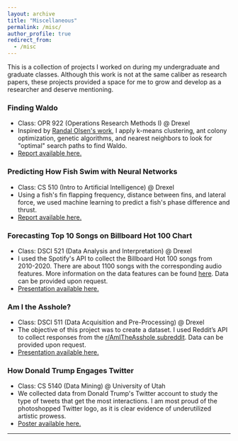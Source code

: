 ```yaml
---
layout: archive
title: "Miscellaneous"
permalink: /misc/
author_profile: true
redirect_from:
  - /misc
---
```

This is a collection of projects I worked on during my undergraduate and graduate classes. Although this work is not at the same caliber as research papers, these projects provided a space for me to grow and develop as a researcher and deserve mentioning. 

### Finding Waldo 
- Class: OPR 922 (Operations Research Methods I) @ Drexel 
- Inspired by [Randal Olsen's work](http://www.randalolson.com/2015/02/03/heres-waldo-computing-the-optimal-search-strategy-for-finding-waldo/), I apply k-means clustering, ant colony optimization, genetic algorithms, and nearest neighbors to look for "optimal" search paths to find Waldo. 
-  <a href="/files/FindingWaldo-Buhler.pdf" target="_blank">Report available here.</a>

### Predicting How Fish Swim with Neural Networks
- Class: CS 510 (Intro to Artificial Intelligence) @ Drexel 
- Using a fish's fin flapping frequency, distance between fins, and lateral force, we used machine learning to predict a fish's phase difference and thrust. 
-  <a href="/files/FishSwim-BuhlerKadapa.pdf" target="_blank">Report available here.</a>

### Forecasting Top 10 Songs on Billboard Hot 100 Chart
- Class: DSCI 521 (Data Analysis and Interpretation)  @ Drexel 
- I used the Spotify's API to collect the Billboard Hot 100 songs from 2010-2020. There are about 1100 songs with the corresponding audio features. More information on the data features can be found [here](https://developer.spotify.com/documentation/web-api/reference/#/operations/get-several-audio-features). Data can be provided upon request. 
-  <a href="/files/BillboardHot100-Buhler.pdf" target="_blank">Presentation available here.</a>

###  Am I the Asshole? 
- Class: DSCI 511 (Data Acquisition and Pre-Processing) @ Drexel 
- The objective of this project was to create a dataset. I used Reddit’s API to collect responses from the [r/AmITheAsshole subreddit](https://www.reddit.com/r/AmItheAsshole/). Data can be provided upon request. 
-  <a href="/files/AITA-Buhler.pdf" target="_blank">Presentation available here.</a>

### How Donald Trump Engages Twitter
- Class: CS 5140 (Data Mining) @ University of Utah
- We collected data from Donald Trump's Twitter account to study the type of tweets that get the most interactions. I am most proud of the photoshopped Twitter logo, as it is clear evidence of underutilized artistic prowess. 
-  <a href="/files/HowDonaldTrumpEngagesTwitter.pdf" target="_blank">Poster available here.</a>


---
